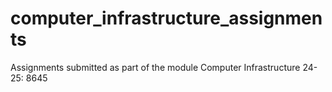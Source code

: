 # computer_infrastructure_assignments
Assignments submitted as part of the module Computer Infrastructure 24-25: 8645

